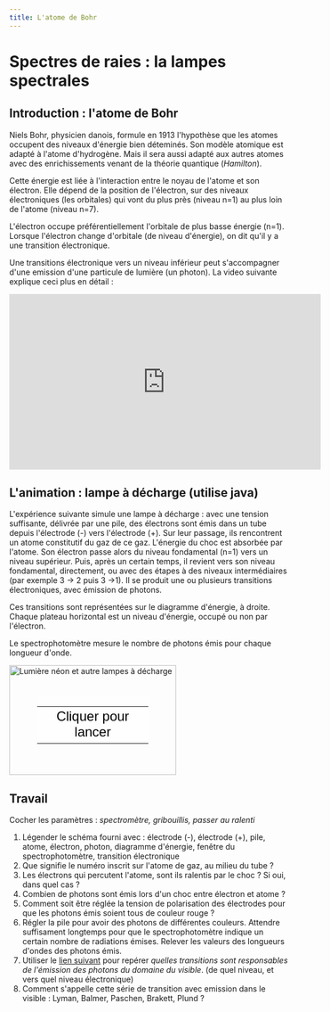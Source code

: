 ```yaml
---
title: L'atome de Bohr
---
```

# Spectres de raies : la lampes spectrales 
## Introduction : l'atome de Bohr
Niels Bohr, physicien danois, formule en 1913 l'hypothèse que les atomes occupent des niveaux d'énergie bien déteminés.
Son modèle atomique est adapté à l'atome d'hydrogène. Mais il sera aussi adapté aux autres atomes avec des enrichissements venant de la théorie quantique (*Hamilton*).

Cette énergie est liée à l'interaction entre le noyau de l'atome et son électron.
Elle dépend de la position de l'électron, sur des niveaux électroniques (les orbitales) qui vont du plus près (niveau n=1) au plus loin de l'atome (niveau n=7).

L'électron occupe préférentiellement l'orbitale de plus basse énergie (n=1).
Lorsque l'électron change d'orbitale (de niveau d'énergie), on dit qu'il y a une transition électronique.

Une transitions électronique vers un niveau inférieur peut s'accompagner d'une emission d'une particule de lumière (un photon). La video suivante explique ceci plus en détail : 

<iframe width="560" height="315" src="https://www.youtube.com/embed/aoT8HHLRrSQ" frameborder="0" allow="accelerometer; autoplay; encrypted-media; gyroscope; picture-in-picture" allowfullscreen></iframe>


## L'animation : lampe à décharge (utilise java)

L'expérience suivante simule une lampe à décharge : avec une tension suffisante, délivrée par une pile, des électrons sont émis dans un tube depuis l'électrode (-) vers l'électrode (+). 
Sur leur passage, ils rencontrent un atome constitutif du gaz de ce gaz.
L'énergie du choc est absorbée par l'atome. Son électron passe alors du niveau fondamental (n=1) vers un niveau supérieur.
Puis, après un certain temps, il revient vers son niveau fondamental, directement, ou avec des étapes à des niveaux intermédiaires (par exemple 3 -> 2 puis 3 ->1). Il se produit une ou plusieurs transitions électroniques, avec émission de photons. 

Ces transitions sont représentées sur le diagramme d'énergie, à droite. Chaque plateau horizontal est un niveau d'énergie, occupé ou non par l'électron.

Le spectrophotomètre mesure le nombre de photons émis pour chaque longueur d'onde.
 
 
 <div style="position: relative; width: 300px; height: 197px;"><a href="https://phet.colorado.edu/sims/discharge-lamps/discharge-lamps_fr.jar" style="text-decoration: none;"><img src="https://phet.colorado.edu/sims/discharge-lamps/discharge-lamps-screenshot.png" alt="Lumière néon et autre lampes à décharge" style="border: none;" width="300" height="197"/><div style="position: absolute; width: 200px; height: 80px; left: 50px; top: 58px; background-color: #FFF; opacity: 0.6; filter: alpha(opacity = 60);"></div><table style="position: absolute; width: 200px; height: 80px; left: 50px; top: 58px;"><tr><td style="text-align: center; color: #000; font-size: 24px; font-family: Arial,sans-serif;">Cliquer pour lancer</td></tr></table></a></div>
 
## Travail
 
 Cocher les paramètres : *spectromètre, gribouillis, passer au ralenti*
 
 1. Légender le schéma fourni avec : électrode (-), électrode (+), pile, atome, électron, photon, diagramme d'énergie, fenêtre du spectrophotomètre, transition électronique
 2. Que signifie le numéro inscrit sur l'atome de gaz, au milieu du tube ?
 3. Les électrons qui percutent l'atome, sont ils ralentis par le choc ? Si oui, dans quel cas ?
 4. Combien de photons sont émis lors d'un choc entre électron et atome ?
 5. Comment soit être réglée la tension de polarisation des électrodes pour que les photons émis soient tous de couleur rouge ?
 6. Régler la pile pour avoir des photons de différentes couleurs. Attendre suffisament longtemps pour que le spectrophotomètre indique un certain nombre de radiations émises. Relever les valeurs des longueurs d'ondes des photons émis.
 7. Utiliser le [lien suivant](http://ressources.univ-lemans.fr/AccesLibre/UM/Pedago/physique/02/divers/raiehydro.html) pour repérer *quelles transitions sont responsables de l'émission des photons du domaine du visible*. (de quel niveau, et vers quel niveau électronique)
 8. Comment s'appelle cette série de transition avec emission dans le visible : Lyman, Balmer, Paschen, Brakett, Plund ?
 
 